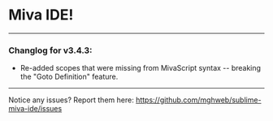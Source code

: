 # Miva IDE!

---

### Changlog for v3.4.3:

* Re-added scopes that were missing from MivaScript syntax -- breaking the "Goto Definition" feature.

---

Notice any issues? Report them here:
https://github.com/mghweb/sublime-miva-ide/issues